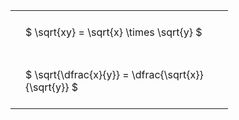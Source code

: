 ---
---

#  
<br>
<style type="text/css">
#T_5a227 th.col_heading {
  text-align: left;
  font-size: 1em;
}
#T_5a227 td {
  text-align: left;
  font-size: 1em;
  padding: 1.5em;
}
#T_5a227_row0_col0, #T_5a227_row1_col0 {
  width: 300px;
  white-space: pre-wrap;
}
</style>
<table id="T_5a227">
  <thead>
  </thead>
  <tbody>
    <tr>
      <td id="T_5a227_row0_col0" class="data row0 col0" >$ \sqrt{xy} = \sqrt{x} \times \sqrt{y} $</td>
    </tr>
    <tr>
      <td id="T_5a227_row1_col0" class="data row1 col0" >$ \sqrt{\dfrac{x}{y}} = \dfrac{\sqrt{x}}{\sqrt{y}} $</td>
    </tr>
  </tbody>
</table>
